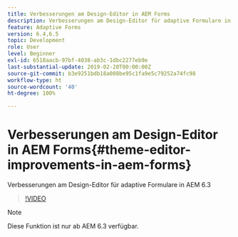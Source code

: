 ```yaml
---
title: Verbesserungen am Design-Editor in AEM Forms
description: Verbesserungen am Design-Editor für adaptive Formulare in AEM 6.3
feature: Adaptive Forms
version: 6.4,6.5
topic: Development
role: User
level: Beginner
exl-id: 6518aacb-97bf-4038-ab3c-1dbc2277eb9e
last-substantial-update: 2019-02-20T00:00:00Z
source-git-commit: b3e9251bdb18a008be95c1fa9e5c79252a74fc98
workflow-type: ht
source-wordcount: '40'
ht-degree: 100%

---
```


# Verbesserungen am Design-Editor in AEM Forms{#theme-editor-improvements-in-aem-forms}

Verbesserungen am Design-Editor für adaptive Formulare in AEM 6.3

>[!VIDEO](https://video.tv.adobe.com/v/19497?quality=12&learn=on)

>[!NOTE]
>
>Diese Funktion ist nur ab AEM 6.3 verfügbar.
